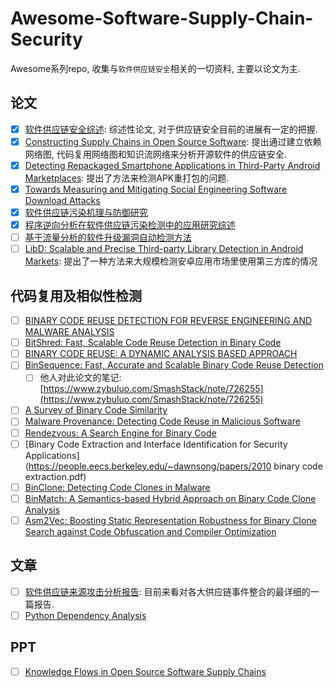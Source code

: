 # Awesome-Software-Supply-Chain-Security

Awesome系列repo, 收集与`软件供应链安全`相关的一切资料, 主要以论文为主.

## 论文

- [x] [软件供应链安全综述](http://jcs.iie.ac.cn/xxaqxb/ch/reader/view_abstract.aspx?file_no=20200106&flag=1): 综述性论文, 对于供应链安全目前的进展有一定的把握.
- [x] [Constructing Supply Chains in Open Source Software](https://dl.acm.org/doi/pdf/10.1145/3183440.3183454): 提出通过建立依赖网络图, 代码复用网络图和知识流网络来分析开源软件的供应链安全.
- [x] [Detecting Repackaged Smartphone Applications in Third-Party Android Marketplaces](https://www.csc2.ncsu.edu/faculty/xjiang4/pubs/CODASPY12.pdf): 提出了方法来检测APK重打包的问题.
- [x] [Towards Measuring and Mitigating Social Engineering Software Download Attacks](https://www.usenix.org/system/files/conference/usenixsecurity16/sec16_paper_nelms.pdf)
- [x] [软件供应链污染机理与防御研究](http://gb.oversea.cnki.net/KCMS/detail/detail.aspx?filename=1018097481.nh&dbcode=CMFD&dbname=CMFDREF)
- [x] [程序逆向分析在软件供应链污染检测中的应用研究综述](http://www.cnki.com.cn/Article/CJFDTotal-JSJY202001018.htm)
- [ ] [基于流量分析的软件升级漏洞自动检测方法](http://www.infocomm-journal.com/cjnis/CN/10.11959/j.issn.2096-109x.2020004)
- [ ] [LibD: Scalable and Precise Third-party Library Detection in Android Markets](https://faculty.ist.psu.edu/wu/papers/LibD-TSE-18.pdf): 提出了一种方法来大规模检测安卓应用市场里使用第三方库的情况

## 代码复用及相似性检测

- [ ] [BINARY CODE REUSE DETECTION FOR REVERSE ENGINEERING AND MALWARE ANALYSIS](https://pdfs.semanticscholar.org/910d/077c4f025e0866d79f8aa7e5c737f5db9894.pdf)
- [ ] [BitShred: Fast, Scalable Code Reuse Detection in Binary Code](http://users.ece.cmu.edu/~jiyongj/papers/cmu-cylab-10-006.pdf)
- [ ] [BINARY CODE REUSE: A DYNAMIC ANALYSIS BASED APPROACH](http://dl.icdst.org/pdfs/files/453e177f09099a3df22381e21b022c1a.pdf)
- [ ] [BinSequence: Fast, Accurate and Scalable Binary Code Reuse Detection](https://users.encs.concordia.ca/~youssef/Publications/Papers/AsiaCCS2017.pdf)
  - [ ] 他人对此论文的笔记: [https://www.zybuluo.com/SmashStack/note/726255](https://www.zybuluo.com/SmashStack/note/726255)
- [ ] [A Survey of Binary Code Similarity](https://arxiv.org/pdf/1909.11424.pdf)
- [ ] [Malware Provenance: Detecting Code Reuse in Malicious Software](https://mountainscholar.org/bitstream/handle/10976/166579/Upchurch_uccs_0892D_10154.pdf?sequence=1)
- [ ] [Rendezvous: A Search Engine for Binary Code](https://www.cl.cam.ac.uk/~rja14/Papers/rendezvous.pdf)
- [ ] [Binary Code Extraction and Interface Identification for Security Applications](https://people.eecs.berkeley.edu/~dawnsong/papers/2010 binary code extraction.pdf)
- [ ] [BinClone: Detecting Code Clones in Malware](https://cradpdf.drdc-rddc.gc.ca/PDFS/unc194/p800686_A1b.pdf)
- [ ] [BinMatch: A Semantics-based Hybrid Approach on Binary Code Clone Analysis](https://arxiv.org/pdf/1808.06216.pdf)
- [ ] [Asm2Vec: Boosting Static Representation Robustness for Binary Clone Search against Code Obfuscation and Compiler Optimization](http://dmas.lab.mcgill.ca/fung/pub/DFC19sp.pdf)

## 文章

- [ ] [软件供应链来源攻击分析报告](https://www.freebuf.com/articles/paper/147403.html): 目前来看对各大供应链事件整合的最详细的一篇报告.
- [ ] [Python Dependency Analysis](http://kgullikson88.github.io/blog/pypi-analysis.html)

## PPT

- [ ] [Knowledge Flows in Open Source Software Supply Chains](http://mockus.us/papers/nasac17.pdf)
